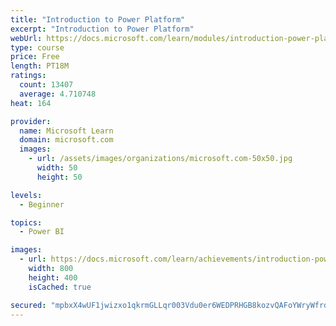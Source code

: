 ```yaml
---
title: "Introduction to Power Platform"
excerpt: "Introduction to Power Platform"
webUrl: https://docs.microsoft.com/learn/modules/introduction-power-platform/
type: course
price: Free
length: PT18M
ratings:
  count: 13407
  average: 4.710748
heat: 164

provider:
  name: Microsoft Learn
  domain: microsoft.com
  images:
    - url: /assets/images/organizations/microsoft.com-50x50.jpg
      width: 50
      height: 50

levels:
  - Beginner

topics:
  - Power BI

images:
  - url: https://docs.microsoft.com/learn/achievements/introduction-power-platform-social.png
    width: 800
    height: 400
    isCached: true

secured: "mpbxX4wUF1jwizxo1qkrmGLLqr003Vdu0er6WEDPRHGB8kozvQAFoYWryWfrdqWqSMGCHfxPv74TyxTF56bX5/sx8KhSyJl8RYPl5/jSBID5kGC1RO5M+f0q41zch/zAhANwiHzocv+1IbUdbcSGnzXiIhKIyXrmP4bZrIweCt+kkFqkjrn1ZCHgmtb0r6GOwlJtifqpM59KstXyONNqptEi1itVWSUKXun82OaZ3rvKnNJEWUfww8kd8Alyj1qcUDoWUC1OYHz+3WsbcfdV4/r+HXerWWSGXTNOqYPILY/0MIm9wiNU5VYULo9654fpbOAMHlOXC33FztwlMW/IpBNnOuXNMrBWXP+8vBJ5QkV4p+scc8enDiXyJaygZjgys4g+4VFw3jYyS8EuEKU+l8fU8YYQhfGayv2aC+c3/UuN767z7V9eTILXX/UkqhLD;QLdtNKSCe1yw2Mv2Lv78tg=="
---
```


